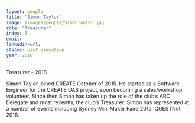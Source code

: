 ```yaml
---
layout: people
title: "Simon Taylor"
image: /images/people/SimonTaylor.jpg
role: "Treasurer"
index: 5
email:
linkedin-url:
status: past_executive
year: 2018
---
```

Treasurer - 2018

Simon Taylor joined CREATE October of 2015. He started as a Software Engineer for the CREATE UAS project, soon becoming a sales/workshop volunteer. Since then Simon has taken up the role of the club’s ARC Delegate and most recently, the club’s Treasurer. Simon has represented at a number of events including Sydney Mini Maker Faire 2016, QUESTNet 2016.